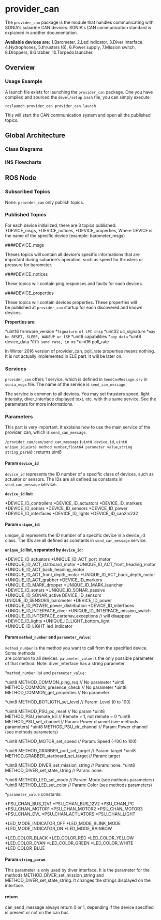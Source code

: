 # provider_can

The `provider_can` package is the module that handles communicating with SONIA's subarine CAN devices.
SONIA's CAN communication standard is explained in another documentation. 

**Available devices are:**
1.Barometer,
2.Led indicator,
3.Diver interface,
4.Hydrophones,
5.thrusters (6),
6.Power supply,
7.Mission switch,
8.Droppers,
9.Grabber,
10.Torpedo launcher.

## Overview

### Usage Example

A launch file exists for launching the `provider_can` package.
One you have compiled and sourced the `devel/setup.bash` file, you can simply
execute:

	roslaunch provider_can provider_can.launch

This will start the CAN communication system and open all the published topics.

## Global Architecture

### Class Diagrams


### INS Flowcharts

## ROS Node

### Subscribed Topics

None. `provider_can` only publish topics.

### Published Topics

For each device initialized, there are 3 topics published:  
*DEVICE_msgs,
*DEVICE_notices,
*DEVICE_properties,
Where DEVICE is the name of the specific device (example: barometer_msgs)  

####DEVICE_msgs

Theses topics will contain all device's specific informations that are
important during subarine's operation, such as speed for thrusters or
pressure for barometer.

####DEVICE_notices

These topics will contain ping responses and faults for each devices.

####DEVICE_properties

These topics will contain devices properties. These properties will  
be published at `provider_can` startup for each discovered and known devices.

**Properties are:**  

*uint16 firmware_version
*`Signature of LPC chip`
*uint32 uc_signature
*`may be RESET, SLEEP, WAKEUP or ISP`
*uint8 capabilities
*`any data`
*uint8 device_data
*`RTR send rate, in ms`
*uint16 poll_rate

In Winter 2016 version of provider_can, poll_rate properties means nothing.  
It is not actually implemented in ELE part. It will be later on.

### Services

`provider_can` offers 1 service, which is defined in `SendCanMessage.srv`
in `sonia_msgs` file.
The name of the service is `send_can_message`.

The service is common to all devices. You may set thrusters speed,
light intensity, diver_interface displayed text, etc. with this same
service. See the parameters for more informations.

### Parameters

This part is very important. It explains how to use the main service
of the provider_can, which is `send_can_message`.  

`/provider_can/can/send_can_message` (`uint8 device_id`, `uint8 unique_id`,`uint8 method_number`,`float64 parameter_value`,`string string_param`) : returns uint8

#### Param `device_id`

`device_id` represents the ID number of a specific class of devices, such as
actuator or sensors. The IDs are all defined as constants in `send_can_message` service.

**`device_id` list:**

*DEVICE_ID_controllers
*DEVICE_ID_actuators
*DEVICE_ID_markers
*DEVICE_ID_sonars
*DEVICE_ID_sensors
*DEVICE_ID_power
*DEVICE_ID_interfaces
*DEVICE_ID_lights
*DEVICE_ID_can2rs232

#### Param `unique_id`:

unique_id represents the ID number of a specific device in a device_id class.
The IDs are all defined as constants in `send_can_message` service.

**`unique_id` list, separated by `device_id`:**  

*DEVICE_ID_actuators
	*UNIQUE_ID_ACT_port_motor
	*UNIQUE_ID_ACT_starboard_motor
	*UNIQUE_ID_ACT_front_heading_motor
	*UNIQUE_ID_ACT_back_heading_motor
	*UNIQUE_ID_ACT_front_depth_motor
	*UNIQUE_ID_ACT_back_depth_motor
	*UNIQUE_ID_ACT_grabber
*DEVICE_ID_markers
	*UNIQUE_ID_MARK_dropper
	*UNIQUE_ID_MARK_launcher
*DEVICE_ID_sonars
	*UNIQUE_ID_SONAR_passive 
	*UNIQUE_ID_SONAR_active
DEVICE_ID_sensors
	UNIQUE_ID_SENSORS_barometer
*DEVICE_ID_power
	*UNIQUE_ID_POWER_power_distribution
*DEVICE_ID_interfaces
	*UNIQUE_ID_INTERFACE_diver
	*UNIQUE_ID_INTERFACE_mission_switch
	*UNIQUE_ID_INTERFACE_cartenav_exceptions // will disappear
*DEVICE_ID_lights
	*UNIQUE_ID_LIGHT_bottom_light
	*UNIQUE_ID_LIGHT_led_indicator
	
#### Param `method_number` and `parameter_value`:

`method_number` is the method you want to call from the specified device. Some methods  
are common to all devices. `parameter_value` is the only possible parameter of that method.
Note: diver_interface has a string parameter.


*`method_number` list and `parameter_value`:

*uint8 METHOD_COMMON_ping_req				// No parameter
*uint8 METHOD_COMMON_presence_check			// No parameter
*uint8 METHOD_COMMON_get_properties			// No parameter

*uint8 METHOD_BOTLIGTH_set_level				// Param: Level (0 to 100)

*uint8 METHOD_PSU_pc_reset					// No param
*uint8 METHOD_PSU_remote_kill				// Remote = 1, not remote = 0
*uint8 METHOD_PSU_set_channel				// Param: Power channel (see methods parameters)
*uint8 METHOD_PSU_clr_channel				// Param: Power channel (see methods parameters)

*uint8 METHOD_MOTOR_set_speed				// Param: Speed (-100 to 100)

*uint8 METHOD_GRABBER_port_set_target		// Param: target
*uint8 METHOD_GRABBER_starboard_set_target 	// Param: target

*uint8 METHOD_DIVER_set_mission_string		// Param: none. 
*uint8 METHOD_DIVER_set_state_string			// Param: none.

*uint8 METHOD_LED_set_mode					// Param: Mode (see methods parameters)
*uint8 METHOD_LED_set_color					// Param: Color (see methods parameters)

*`parameter_value` constants:

*PSU_CHAN_BUS_12V1
*PSU_CHAN_BUS_12V2
*PSU_CHAN_PC
*PSU_CHAN_MOTOR1
*PSU_CHAN_MOTOR2
*PSU_CHAN_MOTOR3
*PSU_CHAN_DVL
*PSU_CHAN_ACTUATORS
*PSU_CHAN_LIGHT

*LED_MODE_INDICATOR_OFF
*LED_MODE_BLINK_MODE
*LED_MODE_INDICATOR_ON
*LED_MODE_RAINBOW

*LED_COLOR_BLACK
*LED_COLOR_RED
*LED_COLOR_YELLOW
*LED_COLOR_CYAN
*LED_COLOR_GREEN 
*LED_COLOR_WHITE
*LED_COLOR_BLUE

#### Param `string_param` 

This parameter is only used by diver interface. It is the parameter
for the methods METHOD_DIVER_set_mission_string and METHOD_DIVER_set_state_string.
It changes the strings displayed on the interface.

#### return

can_send_message always return 0 or 1, depending if the device specified is 
present or not on the can bus.
